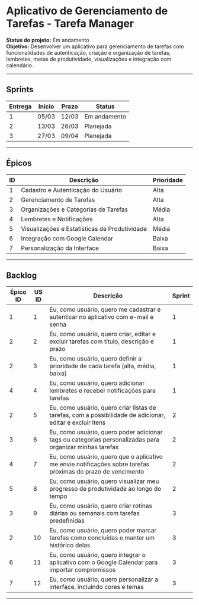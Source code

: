 # Aplicativo de Gerenciamento de Tarefas - Tarefa Manager

**Status do projeto:** Em andamento  
**Objetivo:** Desenvolver um aplicativo para gerenciamento de tarefas com funcionalidades de autenticação, criação e organização de tarefas, lembretes, metas de produtividade, visualizações e integração com calendário.

---

## Sprints

| **Entrega** | **Início** | **Prazo** | **Status**     |
|-------------|------------|-----------|----------------|
| 1           | 05/03      | 12/03     | Em andamento   |
| 2           | 13/03      | 26/03     | Planejada      |
| 3           | 27/03      | 09/04     | Planejada      |

---

## Épicos

| **ID** | **Descrição**                                                        | **Prioridade** |
|--------|----------------------------------------------------------------------|----------------|
| 1      | Cadastro e Autenticação do Usuário                                    | Alta           |
| 2      | Gerenciamento de Tarefas                                              | Alta           |
| 3      | Organizações e Categorias de Tarefas                                  | Média          |
| 4      | Lembretes e Notificações                                              | Alta           |
| 5      | Visualizações e Estatísticas de Produtividade                         | Média          |
| 6      | Integração com Google Calendar                                        | Baixa          |
| 7      | Personalização da Interface                                           | Baixa          |

---

## Backlog

| **Épico ID** | **US ID** | **Descrição**                                                                 | **Sprint** |
|--------------|-----------|-------------------------------------------------------------------------------|------------|
| 1            | 1         | Eu, como usuário, quero me cadastrar e autenticar no aplicativo com e-mail e senha | 1          |
| 2            | 2         | Eu, como usuário, quero criar, editar e excluir tarefas com título, descrição e prazo | 1          |
| 2            | 3         | Eu, como usuário, quero definir a prioridade de cada tarefa (alta, média, baixa) | 1          |
| 4            | 4         | Eu, como usuário, quero adicionar lembretes e receber notificações para tarefas | 1          |
| 2            | 5         | Eu, como usuário, quero criar listas de tarefas, com a possibilidade de adicionar, editar e excluir itens | 2          |
| 3            | 6         | Eu, como usuário, quero poder adicionar tags ou categorias personalizadas para organizar minhas tarefas | 2          |
| 4            | 7         | Eu, como usuário, quero que o aplicativo me envie notificações sobre tarefas próximas do prazo de vencimento | 2          |
| 5            | 8         | Eu, como usuário, quero visualizar meu progresso de produtividade ao longo do tempo | 2          |
| 3            | 9         | Eu, como usuário, quero criar rotinas diárias ou semanais com tarefas predefinidas | 3          |
| 2            | 10        | Eu, como usuário, quero poder marcar tarefas como concluídas e manter um histórico delas | 3          |
| 6            | 11        | Eu, como usuário, quero integrar o aplicativo com o Google Calendar para importar compromissos | 3          |
| 7            | 12        | Eu, como usuário, quero personalizar a interface, incluindo cores e temas | 3          |

---

